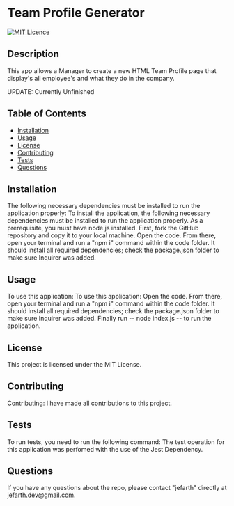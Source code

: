# Team Profile Generator
  [![MIT Licence](https://badges.frapsoft.com/os/mit/mit.png?v=103)](https://opensource.org/licenses/mit-license.php)

  ## Description
This app allows a Manager to create a new HTML Team Profile page that display's all employee's and what they do in the company.

UPDATE: Currently Unfinished

## Table of Contents 

* [Installation](#installation)
* [Usage](#usage)
* [License](#license)
* [Contributing](#contributing)
* [Tests](#tests)
* [Questions](#questions)

## Installation
The following necessary dependencies must be installed to run the application properly: To install the application, the following necessary dependencies must be installed to run the application properly. As a prerequisite, you must have node.js installed. First, fork the GitHub repository and copy it to your local machine. Open the code. From there, open your terminal and run a "npm i" command within the code folder. It should install all required dependencies; check the package.json folder to make sure Inquirer was added.

## Usage
To use this application: To use this application: Open the code. From there, open your terminal and run a "npm i" command within the code folder. It should install all required dependencies; check the package.json folder to make sure Inquirer was added. Finally run -- node index.js -- to run the application.

## License
This project is licensed under the MIT License.

## Contributing
Contributing: I have made all contributions to this project.

## Tests
To run tests, you need to run the following command: The test operation for this application was perfomed with the use of the Jest Dependency.

## Questions
If you have any questions about the repo, please contact "jefarth" directly at jefarth.dev@gmail.com.

